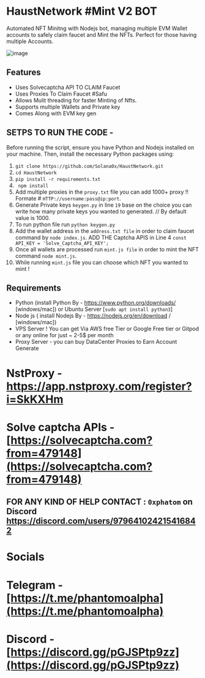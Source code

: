 # HaustNetwork #Mint V2 BOT

Automated NFT Minitng with Nodejs bot, managing multiple EVM Wallet accounts to safely claim faucet and Mint the NFTs. Perfect for those having multiple Accounts.

![image](https://github.com/user-attachments/assets/f2ade932-6b34-49d9-bf04-dea310c6e6b0)

## Features

- Uses Solvecaptcha API TO CLAIM Faucet
- Uses Proxies To Claim Faucet #Safu
- Allows Mulit threading for faster Minting of Nfts.
- Supports multiple Wallets and Private key
- Comes Along with EVM key gen

## SETPS TO RUN THE CODE -

Before running the script, ensure you have Python and Nodejs installed on your machine. Then, install the necessary Python packages using:

1. ``` git clone https://github.com/Solana0x/HaustNetwork.git ```
2. ``` cd HaustNetwork ```
3. ``` pip install -r requirements.txt ```
4. ``` npm install```
5. Add multiple proxies in the `proxy.txt` file you can add 1000+ proxy !! Formate # `HTTP://username:pass@ip:port`.
6. Generate Private keys `keygen.py` in line `19` base on the choice you can write how many private keys you wanted to generated. // By default value is 1000.
7. To run python file run `python keygen.py`
8. Add the wallet address in the `address.txt file` in order to claim faucet command by `node index.js`. ADD THE Captcha APIS in Line 4 ```const API_KEY = 'Solve_Captcha_API_KEY';```
9. Once all wallets are processed run `mint.js file` in order to mint the NFT command `node mint.js`.
10. While running `mint.js` file you can choose which NFT you wanted to mint !

## Requirements

- Python (install Python By - https://www.python.org/downloads/ [windows/mac]) or Ubuntu Server [`sudo apt install python3`]
- Node js ( install Nodejs By - https://nodejs.org/en/download / [windows/mac]) 
- VPS Server ! You can get Via AWS free Tier or Google Free tier or Gitpod or any online for just ~ 2-5$ per month
- Proxy Server - you can buy DataCenter Proxies to Earn Account Generate


# NstProxy - https://app.nstproxy.com/register?i=SkKXHm
# Solve captcha APIs - [https://solvecaptcha.com?from=479148](https://solvecaptcha.com?from=479148)


## FOR ANY KIND OF HELP CONTACT : ` 0xphatom ` on Discord  https://discord.com/users/979641024215416842

# Socials 

# Telegram - [https://t.me/phantomoalpha](https://t.me/phantomoalpha)
# Discord - [https://discord.gg/pGJSPtp9zz](https://discord.gg/pGJSPtp9zz)
